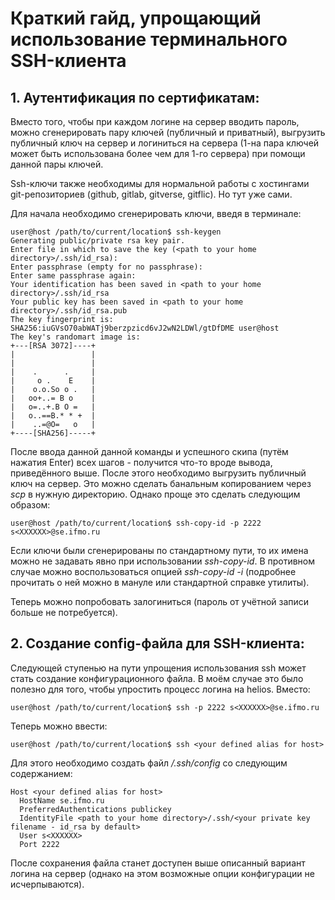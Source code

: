 # Краткий гайд, упрощающий использование терминального SSH-клиента
## 1. Аутентификация по сертификатам:
  Вместо того, чтобы при каждом логине на сервер вводить пароль, можно сгенерировать пару ключей (публичный и приватный), 
  выгрузить публичный ключ на сервер и логиниться на сервера (1-на пара ключей может быть использована более чем для 1-го сервера) при помощи данной пары ключей.

  Ssh-ключи также необходимы для нормальной работы с хостингами git-репозиториев (github, gitlab, gitverse, gitflic). Но тут уже сами.
  
  Для начала необходимо сгенерировать ключи, введя в терминале:
  
  ```console
  user@host /path/to/current/location$ ssh-keygen
  Generating public/private rsa key pair.
  Enter file in which to save the key (<path to your home directory>/.ssh/id_rsa):
  Enter passphrase (empty for no passphrase):
  Enter same passphrase again:
  Your identification has been saved in <path to your home directory>/.ssh/id_rsa
  Your public key has been saved in <path to your home directory>/.ssh/id_rsa.pub
  The key fingerprint is:
  SHA256:iuGVsO70abWATj9berzpzicd6vJ2wN2LDWl/gtDfDME user@host
  The key's randomart image is:
  +---[RSA 3072]----+
  |                 |
  |                 |
  |    .      .     |
  |     o .    E    |
  |    o.o.So o .   |
  |   oo+..= B o    |
  |   o=..+.B O =   |
  |   o..==B.* * +  |
  |    ..=@O=   o   |
  +----[SHA256]-----+ 
  ```
  
  После ввода данной данной команды и успешного скипа (путём нажатия Enter) всех шагов - получится что-то вроде вывода, приведённого выше.
  После этого необходимо выгрузить публичный ключ на сервер. Это можно сделать банальным копированием через *scp* в нужную директорию.
  Однако проще это сделать следующим образом:

  ```console
  user@host /path/to/current/location$ ssh-copy-id -p 2222 s<XXXXXX>@se.ifmo.ru
  ```
  
  Если ключи были сгенерированы по стандартному пути, то их имена можно не задавать явно при использовании *ssh-copy-id*. 
  В противном случае можно воспользоваться опцией *ssh-copy-id -i* (подробнее прочитать о ней можно в мануле или стандартной справке утилиты).

  Теперь можно попробовать залогиниться (пароль от учётной записи больше не потребуется).

## 2. Создание config-файла для SSH-клиента:
  Следующей ступенью на пути упрощения использования ssh может стать создание конфигурационного файла.
  В моём случае это было полезно для того, чтобы упростить процесс логина на helios. Вместо:

  ```console
  user@host /path/to/current/location$ ssh -p 2222 s<XXXXXX>@se.ifmo.ru
  ```
  
  Теперь можно ввести:

  ```console
  user@host /path/to/current/location$ ssh <your defined alias for host>
  ```

  Для этого необходимо создать файл *<path to your home directory>/.ssh/config* со следующим содержанием:

  ```config
  Host <your defined alias for host>
    HostName se.ifmo.ru
    PreferredAuthentications publickey
    IdentityFile <path to your home directory>/.ssh/<your private key filename - id_rsa by default>
    User s<XXXXXX>
    Port 2222
  ```

  После сохранения файла станет доступен выше описанный вариант логина на сервер (однако на этом возможные опции конфигурации не исчерпываются).
